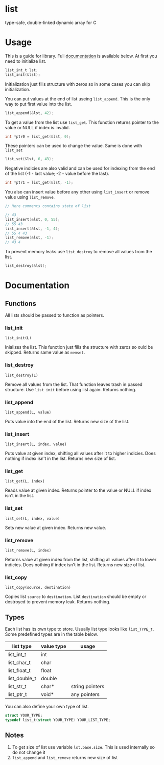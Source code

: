 # list
type-safe, double-linked dynamic array for C

# Usage
This is a guide for library. Full [documentation](https://github.com/abirvalarg/list/tree/dev#documentation) is available below.
At first you need to initialize list.
```c
list_int_t lst;
list_init(&lst);
```
Initialization just fills structure with zeros so in some cases you can skip initialization.

You can put values at the end of list useing `list_append`. This is the only way to put first value into the list.
```c
list_append(&lst, 42);
```

To get a value from the list use `list_get`. This function returns pointer to the value or NULL if index is invalid.
```c
int *ptr0 = list_get(&lst, 0);
```
These pointers can be used to change the value. Same is done with `list_set`
```c
list_set(&lst, 0, 43);
```
Negative indicies are also valid and can be used for indexing from the end of the list (-1 - last value; -2 - value before the last).
```c
int *ptr1 = list_get(&lst, -1);
```

You also can insert value before any other using `list_insert` or remove value using `list_remove`.
```c
// Here comments contains state of list

// 43
list_insert(&lst, 0, 55);
// 55 43
list_insert(&lst, -1, 4);
// 55 4 43
list_remove(&lst, -1);
// 43 4
```

To prevent memory leaks use `list_destroy` to remove all values from the list.
```c
list_destroy(&lst);
```

# Documentation
## Functions
All lists should be passed to function as pointers.
### list_init
`list_init(L)`

Inializes the list. This function just fills the structure with zeros so ould be skipped. Returns same value as `memset`.

### list_destroy
`list_destroy(L)`

Remove all values from the list. That function leaves trash in passed structure. Use `list_init` before using list again. Returns nothing.

### list_append
`list_append(L, value)`

Puts value into the end of the list. Returns new size of the list.

### list_insert
`list_insert(L, index, value)`

Puts value at given index, shifting all values after it to higher indicies. Does nothing if index isn't in the list. Returns new size of list.

### list_get
`list_get(L, index)`

Reads value at given index. Returns pointer to the value or NULL if index isn't in the list.

### list_set
`list_set(L, index, value)`

Sets new value at given index. Returns new value.

### list_remove
`list_remove(L, index)`

Returns value at given index from the list, shifting all values after it to lower indicies. Does nothing if index isn't in the list. Returns new size of list.

### list_copy
`list_copy(source, destination)`

Copies list `source` to `destination`. List `destination` should be empty or destroyed to prevent memory leak. Returns nothing.

## Types
Each list has its own type to store. Usually list type looks like `list_TYPE_t`. Some predefined types are in the table below.

|list type|value type|usage|
|-|-|-|
|list_int_t|int||
|list_char_t|char||
|list_float_t|float||
|list_double_t|double||
|list_str_t|char*|string pointers|
|list_ptr_t|void*|any pointers|

You can also define your own type of list.
```c
struct YOUR_TYPE;
typedef list_t(struct YOUR_TYPE) YOUR_LIST_TYPE;
```

## Notes
1. To get size of list use variable `lst.base.size`. This is used internally so do not change it
2. `list_append` and `list_remove` returns new size of list

